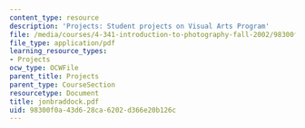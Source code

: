 ```yaml
---
content_type: resource
description: 'Projects: Student projects on Visual Arts Program'
file: /media/courses/4-341-introduction-to-photography-fall-2002/98300f0a43d628ca6202d366e20b126c_jonbraddock.pdf
file_type: application/pdf
learning_resource_types:
- Projects
ocw_type: OCWFile
parent_title: Projects
parent_type: CourseSection
resourcetype: Document
title: jonbraddock.pdf
uid: 98300f0a-43d6-28ca-6202-d366e20b126c
---
```

